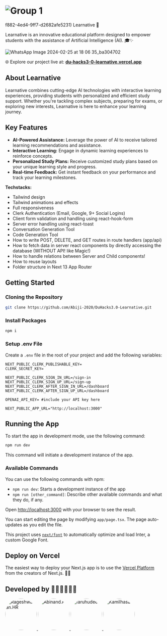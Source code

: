 
# ![Group 1](https://github.com/Abiji-2020/DuHacks3.0-Learnative/assets/131603380/802cc9b6-4fcd-4ef1-b386-77b9896856f3)
f882-4ed4-9ff7-d2682afe5231)
Learnative 🚀

Learnative is an innovative educational platform designed to empower students with the assistance of Artificial Intelligence (AI). 🎓✨

![WhatsApp Image 2024-02-25 at 18 06 35_ba304702](https://github.com/Abiji-2020/DuHacks3.0-Learnative/assets/118850069/6615c60a-fc7c-4020-8172-52da01f546c3)



🌐 Explore our project live at: [**du-hacks3-0-learnative.vercel.app**](https://du-hacks3-0-learnative.vercel.app)



## About Learnative

Learnative combines cutting-edge AI technologies with interactive learning experiences, providing students with personalized and efficient study support. Whether you're tackling complex subjects, preparing for exams, or exploring new interests, Learnative is here to enhance your learning journey.

## Key Features

- **AI-Powered Assistance:** Leverage the power of AI to receive tailored learning recommendations and assistance.
- **Interactive Learning:** Engage in dynamic learning experiences to reinforce concepts.
- **Personalized Study Plans:** Receive customized study plans based on your unique learning style and progress.
- **Real-time Feedback:** Get instant feedback on your performance and track your learning milestones.

**Techstacks:**

- Tailwind design
- Tailwind animations and effects
- Full responsiveness
- Clerk Authentication (Email, Google, 9+ Social Logins)
- Client form validation and handling using react-hook-form
- Server error handling using react-toast
- Conversation Generation Tool
- Code Generation Tool
- How to write POST, DELETE, and GET routes in route handlers (app/api)
- How to fetch data in server react components by directly accessing the database (WITHOUT API! like Magic!)
- How to handle relations between Server and Child components!
- How to reuse layouts
- Folder structure in Next 13 App Router

## Getting Started

### Cloning the Repository

```bash
git clone https://github.com/Abiji-2020/DuHacks3.0-Learnative.git
```

### Install Packages

```bash
npm i
```

### Setup .env File

Create a `.env` file in the root of your project and add the following variables:

```env
NEXT_PUBLIC_CLERK_PUBLISHABLE_KEY=
CLERK_SECRET_KEY=

NEXT_PUBLIC_CLERK_SIGN_IN_URL=/sign-in
NEXT_PUBLIC_CLERK_SIGN_UP_URL=/sign-up
NEXT_PUBLIC_CLERK_AFTER_SIGN_IN_URL=/dashboard
NEXT_PUBLIC_CLERK_AFTER_SIGN_UP_URL=/dashboard

OPENAI_API_KEY= #include your API key here

NEXT_PUBLIC_APP_URL="http://localhost:3000"
```

## Running the App

To start the app in development mode, use the following command:

```bash
npm run dev
```

This command will initiate a development instance of the app.

### Available Commands

You can use the following commands with npm:

- `npm run dev`: Starts a development instance of the app
- `npm run [other_command]`: Describe other available commands and what they do, if any.

Open [http://localhost:3000](http://localhost:3000) with your browser to see the result.

You can start editing the page by modifying `app/page.tsx`. The page auto-updates as you edit the file.

This project uses [`next/font`](https://nextjs.org/docs/basic-features/font-optimization) to automatically optimize and load Inter, a custom Google Font.

## Deploy on Vercel

The easiest way to deploy your Next.js app is to use the [Vercel Platform](https://vercel.com/new?utm_medium=default-template&filter=next.js&utm_source=create-next-app&utm_campaign=create-next-app-readme) from the creators of Next.js. 🚀✨

## Developed by 👨‍💻👩‍💻👨‍💻

<div align="justify">
  <a href="https://github.com/Rageshwaran-HR">
    <img src="https://drive.google.com/file/d/1Ps0NR8TFMyUMw5ZXASGrwrmxcLhswmY5/view?usp=drive_link" alt="Rageshwaran.HR" width="100" height="100" style="border-radius: 50%;">
  </a>
  <a href="https://github.com/Abiji-2020">
    <img src="https://imagetolink.com/ib/pCQpPLsk23" alt="Abinand.P" width="100" height="100" style="border-radius: 50%;">
  </a>
  <a href="https://github.com/Fahrudeen">
    <img src="https://imagetolink.com/ib/CqZkLNljuH" alt="faruhudeen" width="100" height="100" style="border-radius: 50%;">
  </a>
  <a href="https://github.com/Bit-Blazer">
    <img src="https://imagetolink.com/ib/atbhctQwYn" alt="Kamilhasan" width="100" height="100" style="border-radius: 50%;">
  </a>
</div>





